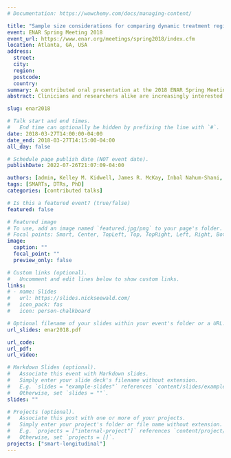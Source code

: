```yaml
---
# Documentation: https://wowchemy.com/docs/managing-content/

title: "Sample size considerations for comparing dynamic treatment regimes in a sequential multiple-assignment randomized trial with a continuous longitudinal outcome"
event: ENAR Spring Meeting 2018
event_url: https://www.enar.org/meetings/spring2018/index.cfm
location: Atlanta, GA, USA
address:
  street:
  city:
  region:
  postcode:
  country:
summary: A contributed oral presentation at the 2018 ENAR Spring Meeting.
abstract: Clinicians and researchers alike are increasingly interested in how best to individualize interventions. A dynamic treatment regime (DTR) is a sequence of pre-specified decision rules which guides the delivery of an individualized sequence of treatments that is tailored to specific and possibly changing needs of the individual. The sequential multiple-assignment randomized trial (SMART) is a research tool which allows for the construction of effective DTRs. We introduce a method for computing sample size for SMARTs in which the primary aim is to compare two embedded DTRs using a continuous repeated-measures outcome collected over the entire study. The sample size method is based on a longitudinal analysis that accounts for unique features of a SMART design. These features include modeling constraints and the over- or under-representation of different sequences of treatment (by design). We illustrate our methods using the ENGAGE study, a SMART aimed at developing a DTR for increasing motivation to attend treatments among alcohol- and cocaine-dependent patients.

slug: enar2018

# Talk start and end times.
#   End time can optionally be hidden by prefixing the line with `#`.
date: 2018-03-27T14:00:00-04:00
date_end: 2018-03-27T14:15:00-04:00
all_day: false

# Schedule page publish date (NOT event date).
publishDate: 2022-07-26T21:07:09-04:00

authors: [admin, Kelley M. Kidwell, James R. McKay, Inbal Nahum-Shani, Daniel Almirall]
tags: [SMARTs, DTRs, PhD]
categories: [contributed talks]

# Is this a featured event? (true/false)
featured: false

# Featured image
# To use, add an image named `featured.jpg/png` to your page's folder. 
# Focal points: Smart, Center, TopLeft, Top, TopRight, Left, Right, BottomLeft, Bottom, BottomRight.
image:
  caption: ""
  focal_point: ""
  preview_only: false

# Custom links (optional).
#   Uncomment and edit lines below to show custom links.
links:
# - name: Slides
#   url: https://slides.nickseewald.com/
#   icon_pack: fas
#   icon: person-chalkboard

# Optional filename of your slides within your event's folder or a URL.
url_slides: enar2018.pdf

url_code:
url_pdf:
url_video:

# Markdown Slides (optional).
#   Associate this event with Markdown slides.
#   Simply enter your slide deck's filename without extension.
#   E.g. `slides = "example-slides"` references `content/slides/example-slides.md`.
#   Otherwise, set `slides = ""`.
slides: ""

# Projects (optional).
#   Associate this post with one or more of your projects.
#   Simply enter your project's folder or file name without extension.
#   E.g. `projects = ["internal-project"]` references `content/project/deep-learning/index.md`.
#   Otherwise, set `projects = []`.
projects: ["smart-longitudinal"]
---
```

